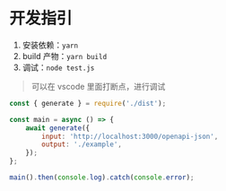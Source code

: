 # 开发指引

1. 安装依赖：`yarn`
2. build 产物：`yarn build`
3. 调试：`node test.js`

> 可以在 vscode 里面打断点，进行调试

```javascript
const { generate } = require('./dist');

const main = async () => {
    await generate({
        input: 'http://localhost:3000/openapi-json',
        output: './example',
    });
};

main().then(console.log).catch(console.error);
```
